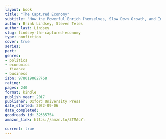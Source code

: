 ```yaml
---
layout: book
title: "The Captured Economy"
subtitle: "How the Powerful Enrich Themselves, Slow Down Growth, and Increase Inequality"
author: Brink Lindsey, Steven Teles
author_last: Lindsey
slug: lindsey-the-captured-economy
type: nonfiction
cover: true
series: 
part: 
genres:
- politics
- economics
- finance
- business
isbn: 9780190627768
rating: 
pages: 240
format: kindle
publish_year: 2017
publisher: Oxford University Press
date_started: 2022-09-06
date_completed: 
goodreads_id: 32335754
amazon_link: https://amzn.to/3TMAcYn

current: true
---
```

